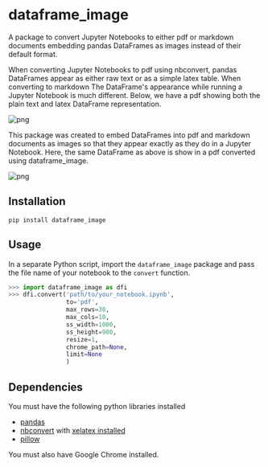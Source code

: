 # dataframe_image

A package to convert Jupyter Notebooks to either pdf or markdown documents embedding pandas DataFrames as images instead of their default format.

When converting Jupyter Notebooks to pdf using nbconvert, pandas DataFrames appear as either raw text or as a simple latex table. When converting to markdown The DataFrame's appearance while running a Jupyter Notebook is much different. Below, we have a pdf showing both the plain text and latex DataFrame representation.

![png](images/cur_nb.png)

This package was created to embed DataFrames into pdf and markdown documents as images so that they appear exactly as they do in a Jupyter Notebook. Here, the same DataFrame as above is show in a pdf converted using dataframe_image.

![png](images/ss_pdf.png)

## Installation

`pip install dataframe_image`

## Usage

In a separate Python script, import the `dataframe_image` package and pass the file name of your notebook to the `convert` function.

```python
>>> import dataframe_image as dfi
>>> dfi.convert('path/to/your_notebook.ipynb',
                to='pdf',
                max_rows=30,
                max_cols=10,
                ss_width=1000,
                ss_height=900,
                resize=1,
                chrome_path=None,
                limit=None
                )
```

## Dependencies

You must have the following python libraries installed

* [pandas](https://github.com/pandas-dev/pandas)
* [nbconvert](https://github.com/jupyter/nbconvert) with [xelatex installed](https://miktex.org/download)
* [pillow](https://github.com/python-pillow/Pillow)

You must also have Google Chrome installed.
